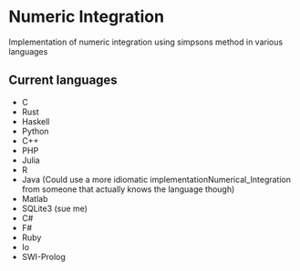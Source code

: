 # Numeric Integration

Implementation of numeric integration using simpsons method in various languages

## Current languages

* C
* Rust
* Haskell
* Python
* C++
* PHP
* Julia
* R
* Java (Could use a more idiomatic implementationNumerical_Integration from someone that actually knows the language though)
* Matlab
* SQLite3 (sue me)
* C#
* F#
* Ruby
* Io
* SWI-Prolog
